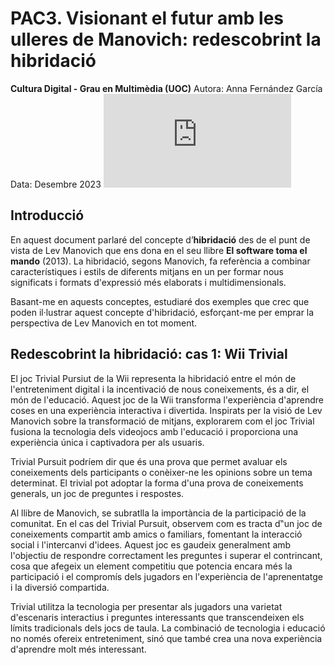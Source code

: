 # PAC3. Visionant el futur amb les ulleres de Manovich: redescobrint la hibridació

**Cultura Digital - Grau en Multimèdia (UOC)**
Autora: Anna Fernández García
Data: Desembre 2023
![Dos persones jugant a un videojoc](https://www.freepik.es/foto-gratis/jovenes-amantes-juego-jugando-videojuegos-casa_6812728.htm#query=wii&position=9&from_view=search&track=ais&uuid=913d9e6a-30e0-4c3a-a6f9-2722e804db8d)

## Introducció

En aquest document parlaré del concepte d’**hibridació** des de el punt de vista de Lev Manovich que ens dona en el seu llibre **El software toma el mando** (2013). La hibridació, segons Manovich, fa referència a combinar característiques i estils de diferents mitjans en un per formar nous significats i formats d'expressió més elaborats i multidimensionals.

Basant-me en aquests conceptes, estudiaré dos exemples que crec que poden il·lustrar aquest concepte d'hibridació, esforçant-me per emprar la perspectiva de Lev Manovich en tot moment.


## Redescobrint la hibridació: cas 1: Wii Trivial

El joc Trivial Pursiut de la Wii representa la hibridació entre el món de l'entreteniment digital i la incentivació de nous coneixements, és a dir, el món de l'educació. Aquest joc de la Wii transforma l'experiència d'aprendre coses en una experiència interactiva i divertida. Inspirats per la visió de Lev Manovich sobre la transformació de mitjans, explorarem com el joc Trivial fusiona la tecnologia dels videojocs amb l'educació i proporciona una experiència única i captivadora per als usuaris.

Trivial Pursuit podríem dir que és una prova que permet avaluar els coneixements dels participants o conèixer-ne les opinions sobre un tema determinat. El trivial pot adoptar la forma d'una prova de coneixements generals, un joc de preguntes i respostes.

Al llibre de Manovich, se subratlla la importància de la participació de la comunitat. En el cas del Trivial Pursuit, observem com es tracta d‟un joc de coneixements compartit amb amics o familiars, fomentant la interacció social i l'intercanvi d'idees. Aquest joc es gaudeix generalment amb l'objectiu de respondre correctament les preguntes i superar el contrincant, cosa que afegeix un element competitiu que potencia encara més la participació i el compromís dels jugadors en l'experiència de l'aprenentatge i la diversió compartida.

Trivial utilitza la tecnologia per presentar als jugadors una varietat d'escenaris interactius i preguntes interessants que transcendeixen els límits tradicionals dels jocs de taula. La combinació de tecnologia i educació no només ofereix entreteniment, sinó que també crea una nova experiència d'aprendre molt més interessant.

